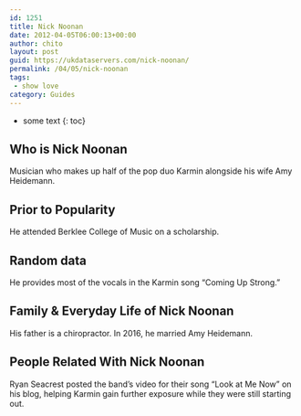 ```yaml
---
id: 1251
title: Nick Noonan
date: 2012-04-05T06:00:13+00:00
author: chito
layout: post
guid: https://ukdataservers.com/nick-noonan/
permalink: /04/05/nick-noonan
tags:
 - show love
category: Guides
---
```


* some text
{: toc}
          
          
## Who is  Nick Noonan
                  
                  
                  
Musician who makes up half of the pop duo Karmin alongside his wife Amy Heidemann.
                  
                
                
                
## Prior to Popularity 
                  
                  
                  
He attended Berklee College of Music on a scholarship.
                  
                
                
                
## Random data 
                  
                  
                  
He provides most of the vocals in the Karmin song &#8220;Coming Up Strong.&#8221;
                  
                
                
                
## Family & Everyday Life of Nick Noonan
                  
                  
                  
His father is a chiropractor. In 2016, he married Amy Heidemann.
                  
                
                
                
## People Related With  Nick Noonan
                  
                  
                  
Ryan Seacrest posted the band&#8217;s video for their song &#8220;Look at Me Now&#8221; on his blog, helping Karmin gain further exposure while they were still starting out.
                  
                
              
            
          
          
          
    
    
  
